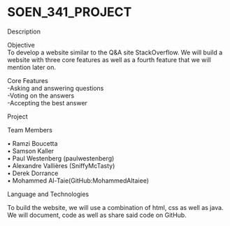 # SOEN_341_PROJECT

<head>
Description
</head>

Objective <br/>
To develop a website similar to the Q&A site StackOverflow.  We will build a website with three core features as well as a fourth feature that we will mention later on. 

Core Features<br/>
-Asking and answering questions<br/>
-Voting on the answers<br/>
-Accepting the best answer<br/>

Project

Team Members

• Ramzi Boucetta<br/>
• Samson Kaller<br/>
• Paul Westenberg (paulwestenberg)<br/>
• Alexandre Vallières (SniffyMcTasty)<br/>
• Derek Dorrance<br/>
• Mohammed Al-Taie(GitHub:MohammedAltaiee)<br/>

Language and Technologies

To build the website, we will use a combination of html, css as well as java. We will document, code as well as share said code on GitHub.
